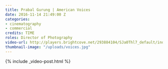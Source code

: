 ```yaml
---
title: Prabal Gurung | American Voices
date: 2016-11-14 21:49:00 Z
categories:
- cinematography
- commercial
credits: TIME
roles: Director of Photography
video-url: http://players.brightcove.net/293884104/SJa0Thl7_default/index.html?videoId=5186153546001?autoplay=1
thumbnail-image: "/uploads/voices.jpg"
---
```


{% include _video-post.html %}
